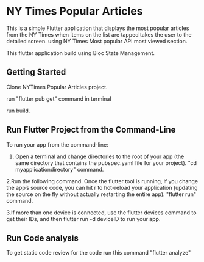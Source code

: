 # NY Times Popular Articles

This is a simple Flutter application that displays the most popular articles from the NY Times when items on the list are tapped takes the user to the detailed screen. using NY Times Most popular API most viewed section.

This flutter application build using Bloc State Management.


## Getting Started
Clone NYTimes Popular Articles project.

run "flutter pub get" command in terminal

run build. 


## Run Flutter Project from the Command-Line

To run your app from the command-line:
   1. Open a terminal and change directories to the root of your app (the same directory that contains the pubspec.yaml file for your project). "cd myapplicationdirectory"               command.
   
   2.Run the following command. Once the flutter tool is running, if you change the app’s source code, you can hit r to hot-reload your application (updating the source on the          fly without actually restarting the entire app). "flutter run" command.
   
   3.If more than one device is connected, use the flutter devices command to get their IDs, and then flutter run -d deviceID to run your app.

## Run Code analysis
  To get static code review for the code run this command "flutter analyze"

